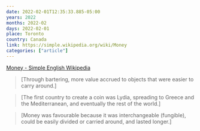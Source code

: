 ```yaml
---
date: 2022-02-01T12:35:33.885-05:00
years: 2022
months: 2022-02
days: 2022-02-01
place: Toronto
country: Canada
link: https://simple.wikipedia.org/wiki/Money
categories: ["article"]
---
```

[Money - Simple English Wikipedia](https://simple.wikipedia.org/wiki/Money)

> [Through bartering, more value accrued to objects that were easier to carry around.]

> [The first country to create a coin was Lydia, spreading to Greece and the Mediterranean, and eventually the rest of the world.]

> [Money was favourable because it was interchangeable (fungible), could be easily divided or carried around, and lasted longer.]
